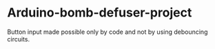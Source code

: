 # Arduino-bomb-defuser-project
Button input made possible only by code and not by using debouncing circuits.
